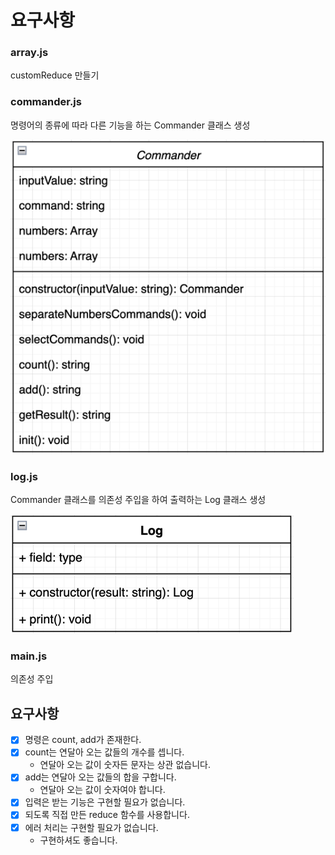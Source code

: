 # 요구사항

### array.js

customReduce 만들기



### commander.js

명령어의 종류에 따라 다른 기능을 하는 Commander 클래스 생성

![img.png](img.png)


### log.js

Commander 클래스를 의존성 주입을 하여 출력하는 Log 클래스 생성

![img_1.png](img_1.png)


### main.js

의존성 주입



## 요구사항

- [x] 명령은 count, add가 존재한다.
- [x] count는 연달아 오는 값들의 개수를 셉니다.
  - 연달아 오는 값이 숫자든 문자는 상관 없습니다.
- [x] add는 연달아 오는 값들의 합을 구합니다.
  - 연달아 오는 값이 숫자여야 합니다.
- [x] 입력은 받는 기능은 구현할 필요가 없습니다.
- [x] 되도록 직접 만든 reduce 함수를 사용합니다.
- [x] 에러 처리는 구현할 필요가 없습니다.
  - 구현하셔도 좋습니다.